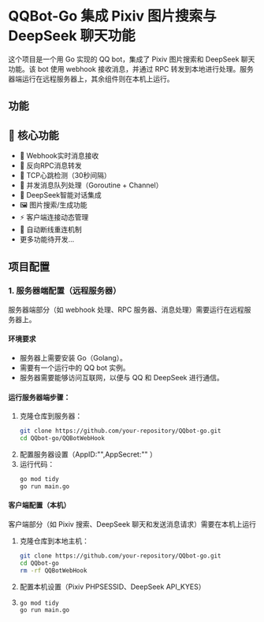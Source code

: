
# QQBot-Go 集成 Pixiv 图片搜索与 DeepSeek 聊天功能

这个项目是一个用 Go 实现的 QQ bot，集成了 Pixiv 图片搜索和 DeepSeek 聊天功能。该 bot 使用 webhook 接收消息，并通过 RPC 转发到本地进行处理。服务器端运行在远程服务器上，其余组件则在本机上运行。

## 功能

## 🌟 核心功能
- 📡 Webhook实时消息接收
- 🔄 反向RPC消息转发
- 💓 TCP心跳检测（30秒间隔）
- 🚀 并发消息队列处理（Goroutine + Channel）
- 🧠 DeepSeek智能对话集成
- 🖼️ 图片搜索/生成功能
- ⚡ 客户端连接动态管理
- 🔄 自动断线重连机制
- 更多功能待开发...

## 项目配置

### 1. **服务器端配置（远程服务器）**

服务器端部分（如 webhook 处理、RPC 服务器、消息处理）需要运行在远程服务器上。

#### 环境要求
- 服务器上需要安装 Go（Golang）。
- 需要有一个运行中的 QQ bot 实例。
- 服务器需要能够访问互联网，以便与 QQ 和 DeepSeek 进行通信。

#### 运行服务器端步骤：
1. 克隆仓库到服务器：
   ```bash
   git clone https://github.com/your-repository/QQbot-go.git
   cd QQbot-go/QQBotWebHook
2. 配置服务器设置（AppID:"",AppSecret:"" ）
3. 运行代码：
   ```bash
   go mod tidy
   go run main.go
#### 客户端配置（本机）
客户端部分（如 Pixiv 搜索、DeepSeek 聊天和发送消息请求）需要在本机上运行
1. 克隆仓库到本地主机：
   ```bash
   git clone https://github.com/your-repository/QQbot-go.git
   cd QQbot-go
   rm -rf QQBotWebHook
2. 配置本机设置（Pixiv PHPSESSID、DeepSeek API_KYES）
3. ```bash
   go mod tidy
   go run main.go

